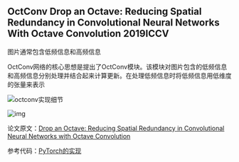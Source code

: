 ## OctConv   Drop an Octave: Reducing Spatial Redundancy in Convolutional Neural Networks With Octave Convolution  2019ICCV

图片通常包含低频信息和高频信息

OctConv网络的核心思想是提出了OctConv模块。该模块对图片包含的低频信息和高频信息分别处理并结合起来计算更新。在处理低频信息时将低频信息用低维度的张量来表示

![octconv实现细节](E:\桌面\github\paddle\spacial_conv\Oct_conv\octconv实现细节.png)

![img](https://ai-studio-static-online.cdn.bcebos.com/1d9d70f419724ab289d0e2c11d37172cc53389eef13a4706b0e288ce2583d445)

论文原文：[Drop an Octave: Reducing Spatial Redundancy in Convolutional Neural Networks with Octave Convolution](https://arxiv.org/abs/1904.05049)

参考代码：[PyTorch的实现](https://github.com/d-li14/octconv.pytorch)

